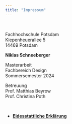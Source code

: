 ```yaml
---
title: "Impressum"
---
```

<br>

Fachhochschule Potsdam  
Kiepenheuerallee 5  
14469 Potsdam

**Niklas Schneeberger**

Masterarbeit  
Fachbereich Design  
Sommersemester 2024  

Betreuung  
Prof. Matthias Beyrow  
Prof. Christina Poth

<br>

+ [<u>**Eidesstattliche Erklärung**</b>](250824_EidesstattlicheErklärung.pdf)